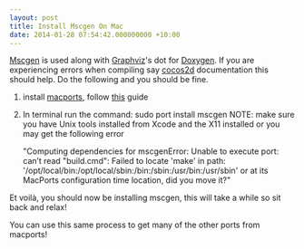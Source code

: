 ```yaml
---
layout: post
title: Install Mscgen On Mac
date: 2014-01-28 07:54:42.000000000 +10:00
---
```

[Mscgen](http://www.mcternan.me.uk/mscgen/) is used along with [Graphviz](http://www.graphviz.org/)'s dot for [Doxygen](http://www.stack.nl/~dimitri/doxygen/). If you are experiencing errors when compiling say [cocos2d](http://www.cocos2d-iphone.org/) documentation this should help. Do the following and you should be fine.

1. install [macports](http://www.macports.org/), follow [this](http://www.macports.org/install.php) guide
2. In terminal run the command: sudo port install mscgen
NOTE: make sure you have Unix tools installed from Xcode and the X11 installed or you may get the following error

	"Computing dependencies for mscgenError: Unable to execute port: can’t read "build.cmd": Failed to locate 'make' in path: '/opt/local/bin:/opt/local/sbin:/bin:/sbin:/usr/bin:/usr/sbin' or at its MacPorts configuration time location, did you move it?"

Et voilà, you should now be installing mscgen, this will take a while so sit back and relax!

You can use this same process to get many of the other ports from macports!
